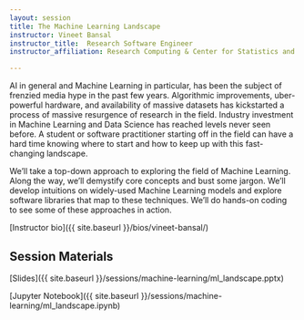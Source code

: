 ```yaml
---
layout: session
title: The Machine Learning Landscape
instructor: Vineet Bansal
instructor_title:  Research Software Engineer
instructor_affiliation: Research Computing & Center for Statistics and Machine Learning (CSML), Princeton University

---
```


AI in general and Machine Learning in particular, has been the subject of frenzied media hype in the past few years. Algorithmic improvements, uber-powerful hardware, and availability of massive datasets has kickstarted a process of massive resurgence of research in the field. Industry investment in Machine Learning and Data Science has reached levels never seen before. A student or software practitioner starting off in the field can have a hard time knowing where to start and how to keep up with this fast-changing landscape.

We’ll take a top-down approach to exploring the field of Machine Learning. Along the way, we’ll demystify core concepts and bust some jargon. We’ll develop intuitions on widely-used Machine Learning models and explore software libraries that map to these techniques. We’ll do hands-on coding to see some of these approaches in action.


[Instructor bio]({{ site.baseurl }}/bios/vineet-bansal/)

## Session Materials ##
[Slides]({{ site.baseurl }}/sessions/machine-learning/ml_landscape.pptx)

[Jupyter Notebook]({{ site.baseurl }}/sessions/machine-learning/ml_landscape.ipynb)